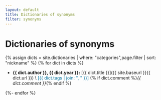 ```yaml
---
layout: default
title: Dictionaries of synonyms
filter: synonyms
---
```


# Dictionaries of synonyms

{% assign dicts = site.dictionaries | where: "categories",page.filter | sort: "nickname" %}
{% for dict in dicts %}

* **{{ dict.author }}, {{ dict.year }}:** [{{ dict.title }}]({{ site.baseurl }}{{ dict.url }}) \\
  <span style="color: #0A749E;">[{{ dict.tags | join: ", " }}]</span> {% if dict.comment %}_{{ dict.comment }}_{% endif %}
  
{%- endfor %}
